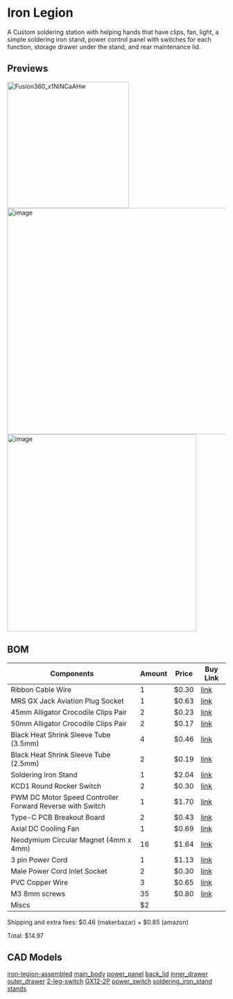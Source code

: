 # Iron Legion
A Custom soldering station with helping hands that have clips, fan, light, a simple soldering iron stand, power control panel with switches for each function, storage drawer under the stand, and rear maintenance lid.

## Previews

<img width="280" height="291" alt="Fusion360_x1NiNCaAHw" src="https://github.com/user-attachments/assets/6ff9339d-edfd-45fe-93ce-3eb7409b561c" />
<img width="1245" height="521" alt="image" src="https://github.com/user-attachments/assets/ac13edb2-a42c-485c-ab97-f58d9cba3f77" />
<img width="436" height="454" alt="image" src="https://github.com/user-attachments/assets/bdf737eb-611a-4785-8c75-b889dd9e37d7" />

## BOM

| Components | Amount | Price | Buy Link |
|---|---|---|---|
| Ribbon Cable Wire | 1 | $0.30 | [link](https://makerbazar.in/products/multi-coloured-ribbon-cable-wire?variant=40914898813079) |
| MRS GX Jack Aviation Plug Socket | 1 | $0.63 | [link](https://makerbazar.in/products/gx-jack-aviation-plug-socket?variant=46816709837040) |
| 45mm Alligator Crocodile Clips Pair | 2 | $0.23 | [link](https://makerbazar.in/products/alligator-crocodile-clips-pair-45mm-red-black) |
| 50mm Alligator Crocodile Clips Pair | 2 | $0.17 | [link](https://makerbazar.in/products/alligator-crocodile-clips-pair-50mm-red-black-single-leg) |
| Black Heat Shrink Sleeve Tube (3.5mm) | 4 | $0.46 | [link](https://makerbazar.in/products/heat-shrink?variant=44960753778928) |
| Black Heat Shrink Sleeve Tube (2.5mm) | 2 | $0.19 | [link](https://makerbazar.in/products/heat-shrink?variant=45061327782128) |
| Soldering Iron Stand | 1 | $2.04 | [link](https://www.amazon.in/dp/B0BFMW9C9B?ref_=cm_sw_r_cp_ud_dp_4ZG4MBHA8YCRYR6ZRNH8_1) |
| KCD1 Round Rocker Switch | 2 | $0.30 | [link](https://makerbazar.in/products/round-rocker-switch-2-leg-pack-of-2-spst?variant=42143153684720) |
| PWM DC Motor Speed Controller Forward Reverse with Switch | 1 | $1.70 | [link](https://makerbazar.in/products/dc-6v-28v-6v-12v-24v-3a-pwm-dc-motor-speed-controller-forward-reverse-with-switch?variant=44061960569072) |
| Type-C PCB Breakout Board | 2 | $0.43 | [link](https://makerbazar.in/products/type-c-usb-female-to-dip-pcb-breakout-board?variant=46337045299440) |
| Axial DC Cooling Fan | 1 | $0.69 | [link](https://makerbazar.in/products/generic-axial-dc-cooling-fan-blowers?variant=46306239971568) |
| Neodymium Circular Magnet (4mm x 4mm) | 16 | $1.64 | [link](https://makerbazar.in/products/neodymium-circular-magnet?variant=46186412245232) |
| 3 pin Power Cord | 1 | $1.13 | [link](https://makerbazar.in/products/240v-ac-power-cord-3-pin-to-iec-c-13-female-cable?variant=44609024229616) |
| Male Power Cord Inlet Socket | 2 | $0.30 | [link](https://makerbazar.in/products/ac-250v-10a-iec320-c14-male-power-cord-inlet-socket-with-fuse-holder?variant=44619938889968) |
| PVC Copper Wire | 3 | $0.65 | [link](https://makerbazar.in/products/1-5mm-pvc-insulated-single-core-flexible-copper-wire-roll?variant=44819644023024) |
| M3 8mm screws | 35 | $0.80 | [link](https://novo3d.in/self-tapping-screws/) |
| Miscs | $2 |

Shipping and extra fees: $0.46 (makerbazar) + $0.85 (amazon)

Total: $14.97


## CAD Models
[iron-legion-assembled](https://github.com/Karandev2007/iron-legion/blob/main/CAD/iron-legion-assembled.step)
[main_body](https://github.com/Karandev2007/iron-legion/blob/main/CAD/main_body.step)
[power_panel](https://github.com/Karandev2007/iron-legion/blob/main/CAD/power_panel.step)
[back_lid](https://github.com/Karandev2007/iron-legion/blob/main/CAD/back_lid.step)
[inner_drawer](https://github.com/Karandev2007/iron-legion/blob/main/CAD/inner_drawer.step)
[outer_drawer](https://github.com/Karandev2007/iron-legion/blob/main/CAD/outer_drawer.step)
[2-leg-switch](https://github.com/Karandev2007/iron-legion/blob/main/CAD/2-leg-switch.step)
[GX12-2P](https://github.com/Karandev2007/iron-legion/blob/main/CAD/GX12-2P.step)
[power_switch](https://github.com/Karandev2007/iron-legion/blob/main/CAD/power_switch.step)
[soldering_iron_stand](https://github.com/Karandev2007/iron-legion/blob/main/CAD/soldering_iron_stand.step)
[stands](https://github.com/Karandev2007/iron-legion/blob/main/CAD/stands.step)
